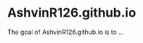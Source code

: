 # AshvinR126.github.io

<!-- badges: start -->

<!-- badges: end -->

The goal of AshvinR126.github.io is to ...
